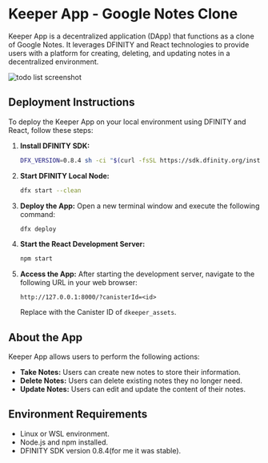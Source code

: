 # Keeper App - Google Notes Clone

Keeper App is a decentralized application (DApp) that functions as a clone of Google Notes. It leverages DFINITY and React technologies to provide users with a platform for creating, deleting, and updating notes in a decentralized environment.

![todo list screenshot](https://github.com/Hariram-6674/To-Do-List-Website/blob/main/ezgif-6-5d5041bd15.gif)

## Deployment Instructions

To deploy the Keeper App on your local environment using DFINITY and React, follow these steps:

1. **Install DFINITY SDK:**
   ```bash
   DFX_VERSION=0.8.4 sh -ci "$(curl -fsSL https://sdk.dfinity.org/install.sh)"
   ```

2. **Start DFINITY Local Node:**
   ```bash
   dfx start --clean
   ```

3. **Deploy the App:**
   Open a new terminal window and execute the following command:
   ```bash
   dfx deploy
   ```

4. **Start the React Development Server:**
   ```bash
   npm start
   ```

5. **Access the App:**
   After starting the development server, navigate to the following URL in your web browser:
   ```
   http://127.0.0.1:8000/?canisterId=<id>
   ```
   Replace with the Canister ID of `dkeeper_assets`.

## About the App

Keeper App allows users to perform the following actions:

- **Take Notes:** Users can create new notes to store their information.
- **Delete Notes:** Users can delete existing notes they no longer need.
- **Update Notes:** Users can edit and update the content of their notes.

## Environment Requirements

- Linux or WSL environment.
- Node.js and npm installed.
- DFINITY SDK version 0.8.4(for me it was stable).


